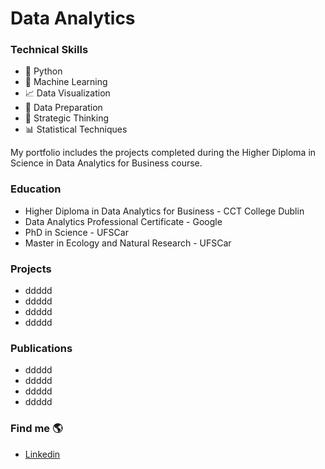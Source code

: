 # Data Analytics

### Technical Skills 
- 🐍 Python
- 🔮 Machine Learning
- 📈 Data Visualization
- 👀 Data Preparation
- 🧠 Strategic Thinking
- 📊 Statistical Techniques

My portfolio includes the projects completed during the Higher Diploma in Science in Data Analytics for Business course.

### Education
- Higher Diploma in Data Analytics for Business - CCT College Dublin
- Data Analytics Professional Certificate - Google 
- PhD in Science - UFSCar
- Master in Ecology and Natural Research - UFSCar

### Projects
- ddddd
- ddddd
- ddddd
- ddddd

### Publications
- ddddd
- ddddd
- ddddd
- ddddd

### Find me 🌎
- [Linkedin](www.linkedin.com/in/danielambarreto) 
